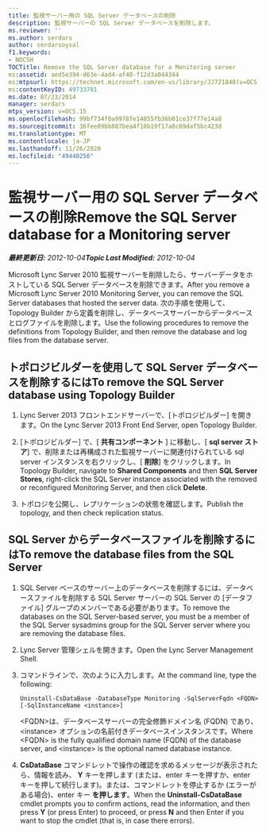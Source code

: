 ```yaml
---
title: 監視サーバー用の SQL Server データベースの削除
description: 監視サーバーの SQL Server データベースを削除します。
ms.reviewer: ''
ms.author: serdars
author: serdarsoysal
f1.keywords:
- NOCSH
TOCTitle: Remove the SQL Server database for a Monitoring server
ms:assetid: aed5e394-d63e-4ad4-af40-f12d3a044344
ms:mtpsurl: https://technet.microsoft.com/en-us/library/JJ721848(v=OCS.15)
ms:contentKeyID: 49733781
ms.date: 07/23/2014
manager: serdars
mtps_version: v=OCS.15
ms.openlocfilehash: 99bf734f0a9978fe14055fb36b01ce37f77e14a8
ms.sourcegitcommit: 36fee89bb887bea4f18b19f17a8c69daf5bc423d
ms.translationtype: MT
ms.contentlocale: ja-JP
ms.lasthandoff: 11/26/2020
ms.locfileid: "49440256"
---
```

# <a name="remove-the-sql-server-database-for-a-monitoring-server"></a><span data-ttu-id="bd3b6-103">監視サーバー用の SQL Server データベースの削除</span><span class="sxs-lookup"><span data-stu-id="bd3b6-103">Remove the SQL Server database for a Monitoring server</span></span>

<div data-xmlns="http://www.w3.org/1999/xhtml">

<div class="topic" data-xmlns="http://www.w3.org/1999/xhtml" data-msxsl="urn:schemas-microsoft-com:xslt" data-cs="https://msdn.microsoft.com/">

<div data-asp="https://msdn2.microsoft.com/asp">



</div>

<div id="mainSection">

<div id="mainBody"><span data-ttu-id="bd3b6-104">

<span> </span></span><span class="sxs-lookup"><span data-stu-id="bd3b6-104">

<span> </span></span></span>

<span data-ttu-id="bd3b6-105">_**最終更新日:** 2012-10-04_</span><span class="sxs-lookup"><span data-stu-id="bd3b6-105">_**Topic Last Modified:** 2012-10-04_</span></span>

<span data-ttu-id="bd3b6-106">Microsoft Lync Server 2010 監視サーバーを削除したら、サーバーデータをホストしている SQL Server データベースを削除できます。</span><span class="sxs-lookup"><span data-stu-id="bd3b6-106">After you remove a Microsoft Lync Server 2010 Monitoring Server, you can remove the SQL Server databases that hosted the server data.</span></span> <span data-ttu-id="bd3b6-107">次の手順を使用して、Topology Builder から定義を削除し、データベースサーバーからデータベースとログファイルを削除します。</span><span class="sxs-lookup"><span data-stu-id="bd3b6-107">Use the following procedures to remove the definitions from Topology Builder, and then remove the database and log files from the database server.</span></span>

<div>

## <a name="to-remove-the-sql-server-database-using-topology-builder"></a><span data-ttu-id="bd3b6-108">トポロジビルダーを使用して SQL Server データベースを削除するには</span><span class="sxs-lookup"><span data-stu-id="bd3b6-108">To remove the SQL Server database using Topology Builder</span></span>

1.  <span data-ttu-id="bd3b6-109">Lync Server 2013 フロントエンドサーバーで、[トポロジビルダー] を開きます。</span><span class="sxs-lookup"><span data-stu-id="bd3b6-109">On the Lync Server 2013 Front End Server, open Topology Builder.</span></span>

2.  <span data-ttu-id="bd3b6-110">[トポロジビルダー] で、[ **共有コンポーネント** ] に移動し、[ **sql server ストア**] で、削除または再構成された監視サーバーに関連付けられている sql server インスタンスを右クリックし、[ **削除**] をクリックします。</span><span class="sxs-lookup"><span data-stu-id="bd3b6-110">In Topology Builder, navigate to **Shared Components** and then **SQL Server Stores**, right-click the SQL Server instance associated with the removed or reconfigured Monitoring Server, and then click **Delete**.</span></span>

3.  <span data-ttu-id="bd3b6-111">トポロジを公開し、レプリケーションの状態を確認します。</span><span class="sxs-lookup"><span data-stu-id="bd3b6-111">Publish the topology, and then check replication status.</span></span>

</div>

<div>

## <a name="to-remove-the-database-files-from-the-sql-server"></a><span data-ttu-id="bd3b6-112">SQL Server からデータベースファイルを削除するには</span><span class="sxs-lookup"><span data-stu-id="bd3b6-112">To remove the database files from the SQL Server</span></span>

1.  <span data-ttu-id="bd3b6-113">SQL Server ベースのサーバー上のデータベースを削除するには、データベースファイルを削除する SQL Server サーバーの SQL Server の [データファイル] グループのメンバーである必要があります。</span><span class="sxs-lookup"><span data-stu-id="bd3b6-113">To remove the databases on the SQL Server-based server, you must be a member of the SQL Server sysadmins group for the SQL Server server where you are removing the database files.</span></span>

2.  <span data-ttu-id="bd3b6-114">Lync Server 管理シェルを開きます。</span><span class="sxs-lookup"><span data-stu-id="bd3b6-114">Open the Lync Server Management Shell.</span></span>

3.  <span data-ttu-id="bd3b6-115">コマンドラインで、次のように入力します。</span><span class="sxs-lookup"><span data-stu-id="bd3b6-115">At the command line, type the following:</span></span>
    
        Uninstall-CsDataBase -DatabaseType Monitoring -SqlServerFqdn <FQDN> [-SqlInstanceName <instance>]
    
    <span data-ttu-id="bd3b6-116">\<FQDN\>は、データベースサーバーの完全修飾ドメイン名 (FQDN) であり、 \<instance\> オプションの名前付きデータベースインスタンスです。</span><span class="sxs-lookup"><span data-stu-id="bd3b6-116">Where \<FQDN\> is the fully qualified domain name (FQDN) of the database server, and \<instance\> is the optional named database instance.</span></span>

4.  <span data-ttu-id="bd3b6-117">**CsDataBase** コマンドレットで操作の確認を求めるメッセージが表示されたら、情報を読み、 **Y** キーを押します (または、enter キーを押すか、enter キーを押して続行します)。または、コマンドレットを停止するか (エラーがある場合)、enter キー **を押します**。</span><span class="sxs-lookup"><span data-stu-id="bd3b6-117">When the **Uninstall-CsDataBase** cmdlet prompts you to confirm actions, read the information, and then press **Y** (or press Enter) to proceed, or press **N** and then Enter if you want to stop the cmdlet (that is, in case there errors).</span></span>

<span data-ttu-id="bd3b6-118"></div>

</div>

<span> </span>

</div>

</div>

</span><span class="sxs-lookup"><span data-stu-id="bd3b6-118"></div>

</div>

<span> </span>

</div>

</div>

</span></span></div>

